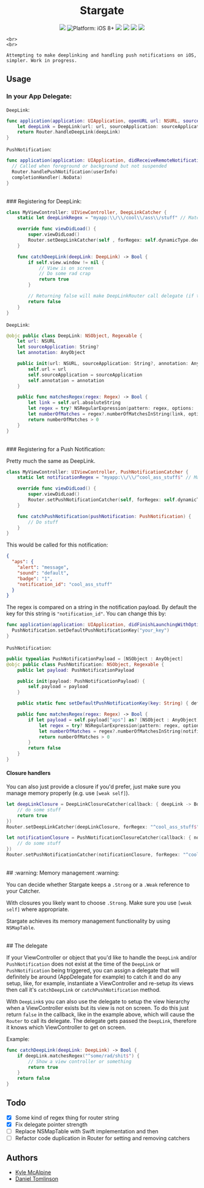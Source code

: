 <h1 align="center">Stargate</h1>
<p align="center">
    <a href="https://developer.apple.com/swift/" ><img src="https://img.shields.io/badge/Swift-2.2-orange.svg?style=flat"></a>
    <img src="https://img.shields.io/badge/platform-iOS%208%2B-c775df.svg?style=flat" alt="Platform: iOS 8+">
    <a href="https://github.com/kylejm/Stargate/releases"><img src="https://img.shields.io/github/release/kylejm/Stargate.svg"></a>
    <a href="https://travis-ci.org/kylejm/Stargate"><img src="https://travis-ci.org/kylejm/Stargate.svg?branch=master"></a>
    <a href="https://codecov.io/github/kylejm/Stargate?branch=master"><img src="https://codecov.io/github/kylejm/Stargate/coverage.svg?branch=master"></a>
    <img src="https://img.shields.io/badge/package%20managers-Carthage-yellow.svg">

    <br>
    <br>

    Attempting to make deeplinking and handling push notifications on iOS, simpler. Work in progress.

</p>


## Usage

### In your App Delegate:


`DeepLink`:

```swift
func application(application: UIApplication, openURL url: NSURL, sourceApplication: String?, annotation: AnyObject) -> Bool {
    let deepLink = DeepLink(url: url, sourceApplication: sourceApplication, annotation: annotation)
    return Router.handleDeepLink(deepLink)
}
```

`PushNotification`:

```swift
func application(application: UIApplication, didReceiveRemoteNotification userInfo: [NSObject : AnyObject], fetchCompletionHandler completionHandler: (UIBackgroundFetchResult) -> Void) {
  // Called when foreground or background but not suspended
  Router.handlePushNotification(userInfo)
  completionHandler(.NoData)
}
```

<br>
### Registering for DeepLink:

``` swift
class MyViewController: UIViewController, DeepLinkCatcher {
	static let deepLinkRegex = "myapp:\\/\\/cool\\/ass\\/stuff" // Matches myapp://cool/ass/stuff

	override func viewDidLoad() {
		super.viewDidLoad()
        Router.setDeepLinkCatcher(self , forRegex: self.dynamicType.deepLinkRegexreferenceStrength: .Weak)
	}

	func catchDeepLink(deepLink: DeepLink) -> Bool {
		if self.view.window != nil {
    		// View is on screen
    		// Do some rad crap
    		return true
  		}

		// Returning false will make DeepLinkRouter call delegate (if there is one, of course)
		return false
    }
}
```

`DeepLink`:
```swift
@objc public class DeepLink: NSObject, Regexable {
    let url: NSURL
    let sourceApplication: String?
    let annotation: AnyObject

    public init(url: NSURL, sourceApplication: String?, annotation: AnyObject) {
        self.url = url
        self.sourceApplication = sourceApplication
        self.annotation = annotation
    }

    public func matchesRegex(regex: Regex) -> Bool {
        let link = self.url.absoluteString
        let regex = try? NSRegularExpression(pattern: regex, options: .CaseInsensitive)
        let numberOfMatches = regex?.numberOfMatchesInString(link, options: [], range: NSMakeRange(0, link.characters.count))
        return numberOfMatches > 0
    }
}
```

<br>
### Registering for a Push Notification:

Pretty much the same as DeepLink.

```swift
class MyViewController: UIViewController, PushNotificationCatcher {
	static let notificationRegex = "myapp:\\/\\/^cool_ass_stuff$" // Matches myapp://cool/ass/stuff

	override func viewDidLoad() {
		super.viewDidLoad()
		Router.setPushNotificationCatcher(self, forRegex: self.dynamicType.notificationRegex, referenceStrength: .Weak)
	}

	func catchPushNotification(pushNotification: PushNotification) {
		// Do stuff
    }
}
```

This would be called for this notification:

```json
{
  "aps": {
    "alert": "message",
    "sound": "default",
    "badge": "1",
    "notification_id": "cool_ass_stuff"
  }
}
```

The regex is compared on a string in the notification payload. By default the key for this string is `"notification_id"`. You can change this by:

```swift
func application(application: UIApplication, didFinishLaunchingWithOptions launchOptions: [NSObject: AnyObject]?) -> Bool {
  PushNotification.setDefaultPushNotificationKey("your_key")
}
```

`PushNotification`:
```swift
public typealias PushNotificationPayload = [NSObject : AnyObject]
@objc public class PushNotification: NSObject, Regexable {
    public let payload: PushNotificationPayload

    public init(payload: PushNotificationPayload) {
        self.payload = payload
    }

    public static func setDefaultPushNotificationKey(key: String) { defaultPushNotificationKey = key }

    public func matchesRegex(regex: Regex) -> Bool {
        if let payload = self.payload["aps"] as? [NSObject : AnyObject], notification = payload[defaultPushNotificationKey] as? String {
            let regex = try? NSRegularExpression(pattern: regex, options: .CaseInsensitive)
            let numberOfMatches = regex?.numberOfMatchesInString(notification, options: [], range: NSMakeRange(0, notification.characters.count))
            return numberOfMatches > 0
        }
        return false
    }
}
```


#### Closure handlers

You can also just provide a closure if you'd prefer, just make sure you manage memory properly (e.g. use `[weak self]`).

```swift
let deepLinkClosure = DeepLinkClosureCatcher(callback: { deepLink -> Bool in [weak self]
    // do some stuff
    return true
})
Router.setDeepLinkCatcher(deepLinkClosure, forRegex: "^cool_ass_stuff$", referenceStrength: .Strong)

let notificationClosure = PushNotificationClosureCatcher(callback: { notification in [weak self]
    // do some stuff
})
Router.setPushNotificationCatcher(notificationClosure, forRegex: "^cool_ass_stuff$", referenceStrength: .Strong)
```

<br>
## :warning: Memory management :warning:

You can decide whether Stargate keeps a `.Strong` or a `.Weak` reference to your Catcher.

With closures you likely want to choose `.Strong`. Make sure you use `[weak self]` where appropriate.

Stargate achieves its memory management functionality by using `NSMapTable`.

<br>
## The delegate

If your ViewController or object that you'd like to handle the `DeepLink` and/or `PushNotification` does not exist at the time of the `DeepLink` or `PushNotification` being triggered, you can assign a delegate that will definitely be around (AppDelegate for example) to catch it and do any setup, like, for example, instantiate a ViewController and re-setup its views then call it's `catchDeepLink` or `catchPushNotification` method.

With `DeepLink`s you can also use the delegate to setup the view hierarchy when a ViewController exists but its view is not on screen. To do this just return `false` in the callback, like in the example above, which will cause the `Router` to call its delegate. The delegate gets passed the `DeepLink`, therefore it knows which ViewController to get on screen.

Example:

```swift
func catchDeepLink(deepLink: DeepLink) -> Bool {
    if deepLink.matchesRegex("^some/rad/shit$") {
        // Show a view controller or something
        return true
    }
    return false
}
```

## Todo

- [x] Some kind of regex thing for router string
- [x] Fix delegate pointer strength
- [ ] Replace NSMapTable with Swift implementation and then
- [ ] Refactor code duplication in Router for setting and removing catchers

## Authors

- [Kyle McAlpine](http:kylejm.io)
- [Daniel Tomlinson](http://danie.lt)
